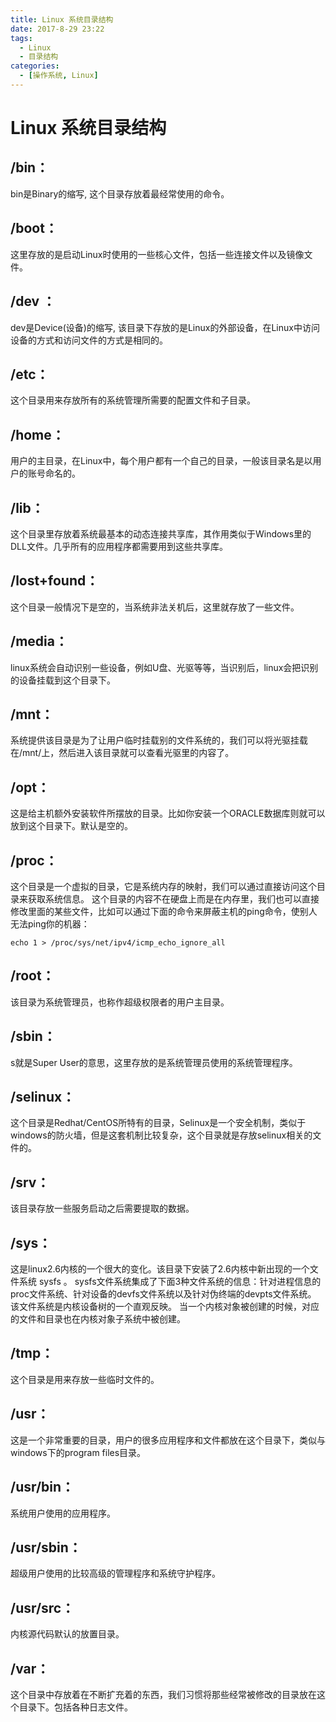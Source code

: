 ```yaml
---
title: Linux 系统目录结构
date: 2017-8-29 23:22
tags: 
  - Linux
  - 目录结构  
categories:
  - [操作系统, Linux]
---
```



# Linux 系统目录结构

## /bin：
bin是Binary的缩写, 这个目录存放着最经常使用的命令。
## /boot：
这里存放的是启动Linux时使用的一些核心文件，包括一些连接文件以及镜像文件。
## /dev ：
dev是Device(设备)的缩写, 该目录下存放的是Linux的外部设备，在Linux中访问设备的方式和访问文件的方式是相同的。
## /etc：
这个目录用来存放所有的系统管理所需要的配置文件和子目录。
## /home：
用户的主目录，在Linux中，每个用户都有一个自己的目录，一般该目录名是以用户的账号命名的。
## /lib：
这个目录里存放着系统最基本的动态连接共享库，其作用类似于Windows里的DLL文件。几乎所有的应用程序都需要用到这些共享库。
## /lost+found：
这个目录一般情况下是空的，当系统非法关机后，这里就存放了一些文件。
## /media：
linux系统会自动识别一些设备，例如U盘、光驱等等，当识别后，linux会把识别的设备挂载到这个目录下。
## /mnt：
系统提供该目录是为了让用户临时挂载别的文件系统的，我们可以将光驱挂载在/mnt/上，然后进入该目录就可以查看光驱里的内容了。
## /opt：
 这是给主机额外安装软件所摆放的目录。比如你安装一个ORACLE数据库则就可以放到这个目录下。默认是空的。
## /proc：
这个目录是一个虚拟的目录，它是系统内存的映射，我们可以通过直接访问这个目录来获取系统信息。
这个目录的内容不在硬盘上而是在内存里，我们也可以直接修改里面的某些文件，比如可以通过下面的命令来屏蔽主机的ping命令，使别人无法ping你的机器：
```
echo 1 > /proc/sys/net/ipv4/icmp_echo_ignore_all
```
## /root：
该目录为系统管理员，也称作超级权限者的用户主目录。
## /sbin：
s就是Super User的意思，这里存放的是系统管理员使用的系统管理程序。
## /selinux：
 这个目录是Redhat/CentOS所特有的目录，Selinux是一个安全机制，类似于windows的防火墙，但是这套机制比较复杂，这个目录就是存放selinux相关的文件的。
## /srv：
 该目录存放一些服务启动之后需要提取的数据。
## /sys：
 这是linux2.6内核的一个很大的变化。该目录下安装了2.6内核中新出现的一个文件系统 sysfs 。
sysfs文件系统集成了下面3种文件系统的信息：针对进程信息的proc文件系统、针对设备的devfs文件系统以及针对伪终端的devpts文件系统。
该文件系统是内核设备树的一个直观反映。
当一个内核对象被创建的时候，对应的文件和目录也在内核对象子系统中被创建。
## /tmp：
这个目录是用来存放一些临时文件的。
## /usr：
 这是一个非常重要的目录，用户的很多应用程序和文件都放在这个目录下，类似与windows下的program files目录。
## /usr/bin：
系统用户使用的应用程序。
## /usr/sbin：
超级用户使用的比较高级的管理程序和系统守护程序。
## /usr/src：
内核源代码默认的放置目录。
## /var：
这个目录中存放着在不断扩充着的东西，我们习惯将那些经常被修改的目录放在这个目录下。包括各种日志文件。